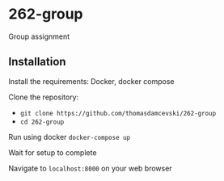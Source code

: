 # 262-group
Group assignment

## Installation

Install the requirements:
Docker, docker compose

Clone the repository:
- `git clone https://github.com/thomasdamcevski/262-group`
- `cd 262-group`

Run using docker
`docker-compose up`

Wait for setup to complete

Navigate to
`localhost:8000`
on your web browser
